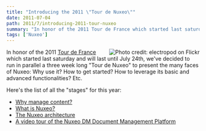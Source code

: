 ```yaml
---
title: "Introducing the 2011 \"Tour de Nuxeo\""
date: 2011-07-04
path: 2011/7/introducing-2011-tour-nuxeo
summary: "In honor of the 2011 Tour de France which started last saturday and will last until July 24th, we've decided to run in parallel a three week long \"Tour de Nuxeo\" to present the many faces of Nuxeo: Why use it."
tags: ['Nuxeo']
---
```


<p><img style="float: right; margin-left: 5px;" src="/images/6a010536291c30970b014e8996c8c2970d-800wi.png"
alt="Photo credit: electropod on Flickr"/>
In honor of the 2011 <a href="http://www.letour.fr/indexus.html">Tour de France</a> which started last saturday and will last until July 24th, we've decided to run in parallel a three week long "Tour de Nuxeo" to present the many faces of Nuxeo: Why use it? How to get started? How to leverage its basic and advanced functionalities? Etc.</p>

<p>Here's the list of all the "stages" for this year:</p>

<ul>

<li><a href="/blog/2011/07/why-manage-content/">Why manage content?</a></li>

<li><a href="/blog/2011/07/what-nuxeo/">What is Nuxeo?</a></li>

<li><a href="/blog/2011/07/nuxeo-architecture/">The Nuxeo architecture</a></li>

<li><a href="/blog/2011/07/video-tour-nuxeo-dm-document-management-platform/">A video tour of the Nuxeo DM Document Management Platform</a></li>

</ul>

